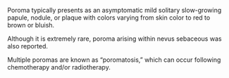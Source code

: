 Poroma typically presents as an asymptomatic mild solitary slow-growing papule, nodule, or plaque with colors varying from skin color to red to brown or bluish.

Although it is extremely rare, poroma arising within nevus sebaceous was also reported.

Multiple poromas are known as “poromatosis,” which can occur following chemo­therapy and/or radiotherapy.